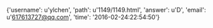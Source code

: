 {'username': u'ylchen', 'path': u'1149/1149.html', 'answer': u'D', 'email': u'617613727@qq.com', 'time': '2016-02-24:22:54:50'}